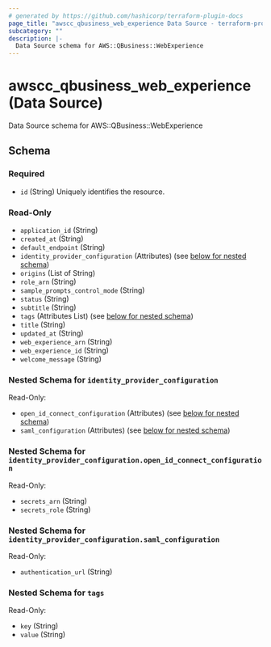 ```yaml
---
# generated by https://github.com/hashicorp/terraform-plugin-docs
page_title: "awscc_qbusiness_web_experience Data Source - terraform-provider-awscc"
subcategory: ""
description: |-
  Data Source schema for AWS::QBusiness::WebExperience
---
```


# awscc_qbusiness_web_experience (Data Source)

Data Source schema for AWS::QBusiness::WebExperience



<!-- schema generated by tfplugindocs -->
## Schema

### Required

- `id` (String) Uniquely identifies the resource.

### Read-Only

- `application_id` (String)
- `created_at` (String)
- `default_endpoint` (String)
- `identity_provider_configuration` (Attributes) (see [below for nested schema](#nestedatt--identity_provider_configuration))
- `origins` (List of String)
- `role_arn` (String)
- `sample_prompts_control_mode` (String)
- `status` (String)
- `subtitle` (String)
- `tags` (Attributes List) (see [below for nested schema](#nestedatt--tags))
- `title` (String)
- `updated_at` (String)
- `web_experience_arn` (String)
- `web_experience_id` (String)
- `welcome_message` (String)

<a id="nestedatt--identity_provider_configuration"></a>
### Nested Schema for `identity_provider_configuration`

Read-Only:

- `open_id_connect_configuration` (Attributes) (see [below for nested schema](#nestedatt--identity_provider_configuration--open_id_connect_configuration))
- `saml_configuration` (Attributes) (see [below for nested schema](#nestedatt--identity_provider_configuration--saml_configuration))

<a id="nestedatt--identity_provider_configuration--open_id_connect_configuration"></a>
### Nested Schema for `identity_provider_configuration.open_id_connect_configuration`

Read-Only:

- `secrets_arn` (String)
- `secrets_role` (String)


<a id="nestedatt--identity_provider_configuration--saml_configuration"></a>
### Nested Schema for `identity_provider_configuration.saml_configuration`

Read-Only:

- `authentication_url` (String)



<a id="nestedatt--tags"></a>
### Nested Schema for `tags`

Read-Only:

- `key` (String)
- `value` (String)
